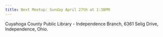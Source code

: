 ```yaml
---
title: Next Meetup: Sunday April 27th at 1:30PM
---
```


Cuyahoga County Public
Library - Independence Branch, 6361
Selig Drive, Independence, Ohio.